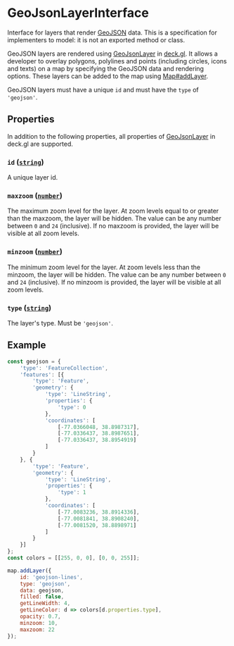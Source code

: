 # GeoJsonLayerInterface

Interface for layers that render [GeoJSON](http://geojson.org) data. This is a specification for implementers to model: it is not an exported method or class.

GeoJSON layers are rendered using [GeoJsonLayer](https://deck.gl/docs/api-reference/layers/geojson-layer) in [deck.gl](https://deck.gl). It allows a developer to overlay polygons, polylines and points (including circles, icons and texts) on a map by specifying the GeoJSON data and rendering options. These layers can be added to the map using [Map#addLayer](./map.md#addlayer-layer).

GeoJSON layers must have a unique `id` and must have the `type` of `'geojson'`.

## Properties

In addition to the following properties, all properties of [GeoJsonLayer](https://deck.gl/docs/api-reference/layers/geojson-layer) in deck.gl are supported.

### **`id`** ([`string`](https://developer.mozilla.org/docs/Web/JavaScript/Reference/Global_Objects/String))

A unique layer id.

### **`maxzoom`** ([`number`](https://developer.mozilla.org/docs/Web/JavaScript/Reference/Global_Objects/Number))

The maximum zoom level for the layer. At zoom levels equal to or greater than the maxzoom, the layer will be hidden. The value can be any number between `0` and `24` (inclusive). If no maxzoom is provided, the layer will be visible at all zoom levels.

### **`minzoom`** ([`number`](https://developer.mozilla.org/docs/Web/JavaScript/Reference/Global_Objects/Number))

The minimum zoom level for the layer. At zoom levels less than the minzoom, the layer will be hidden. The value can be any number between `0` and `24` (inclusive). If no minzoom is provided, the layer will be visible at all zoom levels.

### **`type`** ([`string`](https://developer.mozilla.org/docs/Web/JavaScript/Reference/Global_Objects/String))

The layer's type. Must be `'geojson'`.

## Example

```js
const geojson = {
	'type': 'FeatureCollection',
	'features': [{
		'type': 'Feature',
		'geometry': {
			'type': 'LineString',
			'properties': {
				'type': 0
			},
			'coordinates': [
				[-77.0366048, 38.8987317],
				[-77.0336437, 38.8987651],
				[-77.0336437, 38.8954919]
			]
		}
	}, {
		'type': 'Feature',
		'geometry': {
			'type': 'LineString',
			'properties': {
				'type': 1
			},
			'coordinates': [
				[-77.0083236, 38.8914336],
				[-77.0081841, 38.8908240],
				[-77.0081520, 38.8898971]
			]
		}
	}]
};
const colors = [[255, 0, 0], [0, 0, 255]];

map.addLayer({
	id: 'geojson-lines',
	type: 'geojson',
	data: geojson,
	filled: false,
	getLineWidth: 4,
	getLineColor: d => colors[d.properties.type],
	opacity: 0.7,
	minzoom: 10,
	maxzoom: 22
});
```
